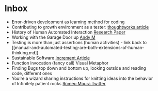 # Inbox

- Error-driven development as learning method for coding
- Contributing to growth environment as a tester: [thoughtworks article](https://www.thoughtworks.com/insights/blog/growth-modeling-developers)
- History of Human Automated Interaction [Research Paper](https://www.sciencedirect.com/science/article/pii/S1071581919300552)
- Working with the Garage Door up [Andy M](https://notes.andymatuschak.org/z21cgR9K3UcQ5a7yPsj2RUim3oM2TzdBByZu)
- Testing is more than just assertions (human activities) - link back to [[manual-and-automated-testing-are-both-extensions-of-human-thinking.md]]
- Sustainable Software [Increment Article](https://increment.com/containers/containers-for-sustainable-software-engineering/)
- Function Invocation (fancy call) Visual Metaphor 
- Finding Bugs top down and bottom up, looking outside and reading code, different ones
- You’re a wizard sharing instructions for knitting ideas into the behavior of Infinitely patient rocks [Romeu Moura Twitter](https://twitter.com/malk_zameth/status/1049494430670102530?s=20&t=VE-eGVdOqpVCHg3sx9n57g)